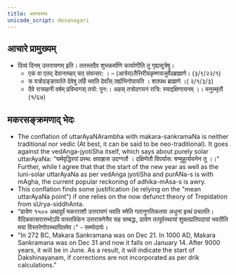 ```yaml
---
title: अयनारम्भः
unicode_script: devanagari
---
```


## आचारे प्रामुख्यम्
- दिव्यं दिनम् उत्तरायणम् इति। ततस्तदैव शुभकर्माणि कार्याणीति तु गृह्यसूत्रेषु।
    - एकं वा एतद् देवानामहर् यत् संवत्सर: । – (आत्रेय)तैत्तिरीयकृष्णयजुर्वेदब्राह्मणे। (३/९/२२/१)
    - स यत्रोदङ्ङावर्तते देवेषु तर्हि भवति देवाँस् तर्ह्यभिगोपायति । शतपथ ब्राह्मणे ।( २/१/३/३)
    - दैवे रात्र्यहनी वर्षम् प्रविभागस् तयो: पुन:। अहस् तत्रोदगयनं रात्रि: स्याद्दक्षिणायनम् ।। मनुस्मृतौ (१/६७)
 

## मकरसङ्क्रमणाद् भेदः
- The conflation of uttarAyaNArambha with makara-sankramaNa is neither traditional nor vedic (At best, it can be said to be neo-traditional). It goes against the vedAnga-jyotiSha itself, which says about purely solar uttarAyaNa: "घर्मवृद्धिरपां प्रस्थ: क्षपाह्रास उदग्गतौ । दक्षिणेतौ विपर्यास: षण्मुहूर्त्ययनेन तु ।।" Further, while I agree that that the start of the new year as well as the luni-solar uttarAyaNa as per vedAnga jyotiSha and purANa-s is with mAgha, the current popular reckoning of adhika-mAsa-s is awry.
- This conflation finds some justification (ie relying on the "mean uttarAyaNa point") if one relies on the now defunct theory of Trepidation from sUrya-siddhAnta.
- "प्रायेण १५०० अब्दपूर्वं मकरराशौ उत्तरायणं भवति स्मेति गतानुगतिकतया अधुना इत्थं प्रचलति। वैदिकवत्सरारम्भोऽपि वास्तविकेन उत्तरायणेनैव सह सम्बद्धः, प्रायेण तत्पूर्वस्थायां शुक्लप्रतिपदायां भवतीति मया विस्तरेणोपस्थापितमेव।" \- सम्मोदार्यः।
- "In 272 BC, Makara Sankramana was on Dec 21. In 1000 AD, Makara Sankramana was on Dec 31 and now it falls on January 14. After 9000 years, it will be in June. As a result, it will indicate the start of Dakshinayanam, if corrections are not incorporated as per drik calculations."
